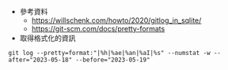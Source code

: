 * 參考資料
  * https://willschenk.com/howto/2020/gitlog_in_sqlite/
  * https://git-scm.com/docs/pretty-formats
* 取得格式化的資訊
```
git log --pretty=format:"|%h|%ae|%an|%aI|%s" --numstat -w --after="2023-05-18" --before="2023-05-19"
```
